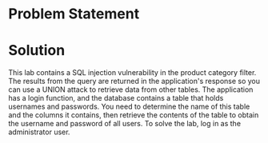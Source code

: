 # Problem Statement

# Solution 

This lab contains a SQL injection vulnerability in the product category filter. The results from the query are returned in the application's response so you can use a UNION attack to retrieve data from other tables. The application has a login function, and the database contains a table that holds usernames and passwords. You need to determine the name of this table and the columns it contains, then retrieve the contents of the table to obtain the username and password of all users. To solve the lab, log in as the administrator user. 
